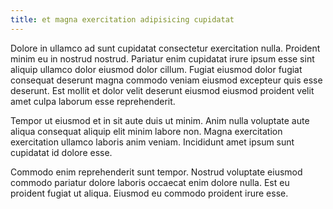 ```yaml
---
title: et magna exercitation adipisicing cupidatat
---
```


Dolore in ullamco ad sunt cupidatat consectetur exercitation nulla. Proident minim eu in nostrud nostrud. Pariatur enim cupidatat irure ipsum esse sint aliquip ullamco dolor eiusmod dolor cillum. Fugiat eiusmod dolor fugiat consequat deserunt magna commodo veniam eiusmod excepteur quis esse deserunt. Est mollit et dolor velit deserunt eiusmod eiusmod proident velit amet culpa laborum esse reprehenderit.

Tempor ut eiusmod et in sit aute duis ut minim. Anim nulla voluptate aute aliqua consequat aliquip elit minim labore non. Magna exercitation exercitation ullamco laboris anim veniam. Incididunt amet ipsum sunt cupidatat id dolore esse.

Commodo enim reprehenderit sunt tempor. Nostrud voluptate eiusmod commodo pariatur dolore laboris occaecat enim dolore nulla. Est eu proident fugiat ut aliqua. Eiusmod eu commodo proident irure esse.